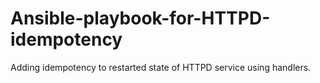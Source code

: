 # Ansible-playbook-for-HTTPD-idempotency
Adding idempotency to restarted state of HTTPD service using handlers.
